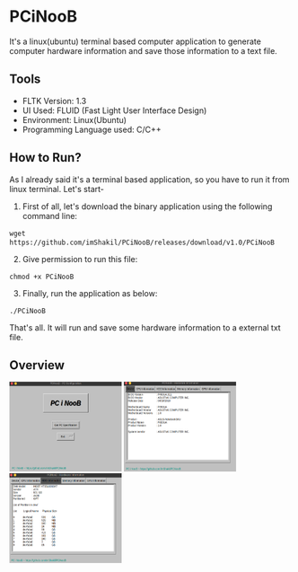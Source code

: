 # PCiNooB
It's a linux(ubuntu) terminal based computer application to generate computer hardware information and save those information to a text file.

## Tools

- FLTK Version: 1.3
- UI Used: FLUID (Fast Light User Interface Design)
- Environment: Linux(Ubuntu)
- Programming Language used: C/C++

## How to Run?

As I already said it's a terminal based application, so you have to run it from linux terminal. Let's start-

1. First of all, let's download the binary application using the following command line:

```
wget https://github.com/imShakil/PCiNooB/releases/download/v1.0/PCiNooB
```
2. Give permission to run this file:

```
chmod +x PCiNooB
```

3. Finally, run the application as below:

```
./PCiNooB
```

That's all. It will run and save some hardware information to a external txt file.

## Overview

<img src="https://raw.githubusercontent.com/imShakil/PCiNooB/master/Screenshot%20from%202020-04-09%2022-14-33.png" width="200" height="160" /> <img src="https://raw.githubusercontent.com/imShakil/PCiNooB/master/Screenshot%20from%202020-04-09%2022-14-51.png" width="200" height="160" /> <img src="https://raw.githubusercontent.com/imShakil/PCiNooB/master/Screenshot%20from%202020-04-09%2022-15-21.png" width="200" height="160" />
